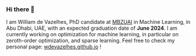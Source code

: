 ### Hi there 👋

I am William de Vazelhes, PhD candidate at [MBZUAI](https://mbzuai.ac.ae/) in Machine Learning, in Abu Dhabi, UAE, with an expected graduation date of **June 2024**. I am currently working on optimization for machine learning, in particular on zeroth-order optimization, and sparse learning. Feel free to check my personal page: [wdevazelhes.github.io](wdevazelhes.github.io) !

